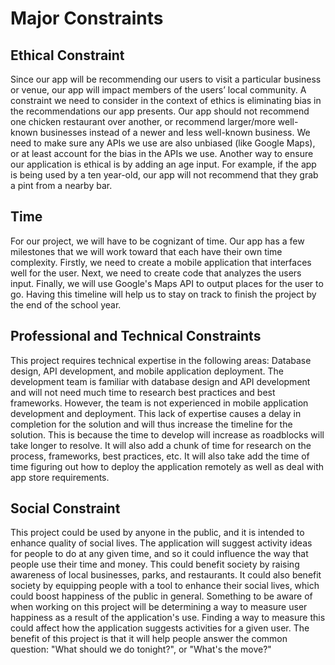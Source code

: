 # Major Constraints

## Ethical Constraint

Since our app will be recommending our users to visit a particular business or venue, our app will impact members of the users’ local community. A constraint we need to consider in the context of ethics is eliminating bias in the recommendations our app presents. Our app should not recommend one chicken restaurant over another, or recommend larger/more well-known businesses instead of a newer and less well-known business. We need to make sure any APIs we use are also unbiased (like Google Maps), or at least account for the bias in the APIs we use.  Another way to ensure our application is ethical is by adding an age input. For example, if the app is being used by a ten year-old, our app will not recommend that they grab a pint from a nearby bar. 


## Time

For our project, we will have to be cognizant of time. Our app has a few milestones that we will work toward that each have their own time complexity. Firstly, we need to create a mobile application that interfaces well for the user. Next, we need to create code that analyzes the users input. Finally, we will use Google's Maps API to output places for the user to go. Having this timeline will help us to stay on track to finish the project by the end of the school year. 


## Professional and Technical Constraints

This project requires technical expertise in the following areas: Database design, API development, and mobile application  deployment. The development team is familiar with database design and API development and will not need much time to research best practices and best frameworks.  However, the team is not experienced in mobile application development and deployment.  This lack of expertise causes a delay in completion for the solution and will thus increase the timeline for the solution.  This is because the time to develop will increase as roadblocks will take longer to resolve.  It will also add a chunk of time for research on the process, frameworks, best practices, etc.  It will also take add the time of time figuring out how to deploy the application remotely as well as deal with app store requirements.

## Social Constraint
This project could be used by anyone in the public, and it is intended to enhance quality of social lives. The application will suggest activity ideas for people to do at any given time, and so it could influence the way that people use their time and money. This could benefit society by raising awareness of local businesses, parks, and restaurants. It could also benefit society by equipping people with a tool to enhance their social lives, which could boost happiness of the public in general. Something to be aware of when working on this project will be determining a way to measure user happiness as a result of the application's use. Finding a way to measure this could affect how the application suggests activities for a given user. The benefit of this project is that it will help people answer the common question: "What should we do tonight?", or "What's the move?"

